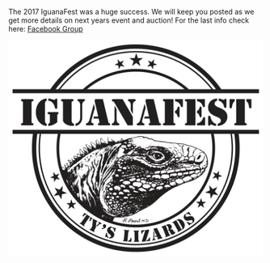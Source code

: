 The 2017 IguanaFest was a huge success.
We will keep you posted as we get more details on next years event and auction!
For the last info check here: [Facebook Group](https://www.facebook.com/groups/135371496972792/)

![IguanaFest](https://raw.githubusercontent.com/draco2003/iguanafest_park/master/logo.png)
